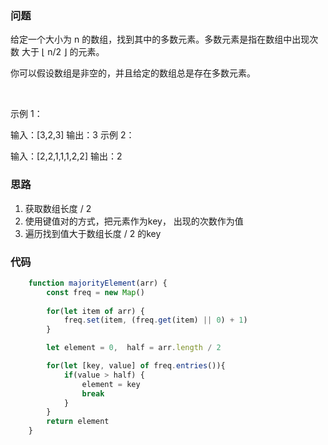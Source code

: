### 问题

给定一个大小为 n 的数组，找到其中的多数元素。多数元素是指在数组中出现次数 大于 ⌊ n/2 ⌋ 的元素。

你可以假设数组是非空的，并且给定的数组总是存在多数元素。

 

示例 1：

输入：[3,2,3]
输出：3
示例 2：

输入：[2,2,1,1,1,2,2]
输出：2



### 思路

1. 获取数组长度 / 2
2. 使用键值对的方式，把元素作为key， 出现的次数作为值
3. 遍历找到值大于数组长度 / 2 的key


### 代码

```js
    function majorityElement(arr) {
        const freq = new Map()
        
        for(let item of arr) {
            freq.set(item, (freq.get(item) || 0) + 1)
        }

        let element = 0,  half = arr.length / 2

        for(let [key, value] of freq.entries()){
            if(value > half) {
                element = key
                break
            }
        } 
        return element
    }

```